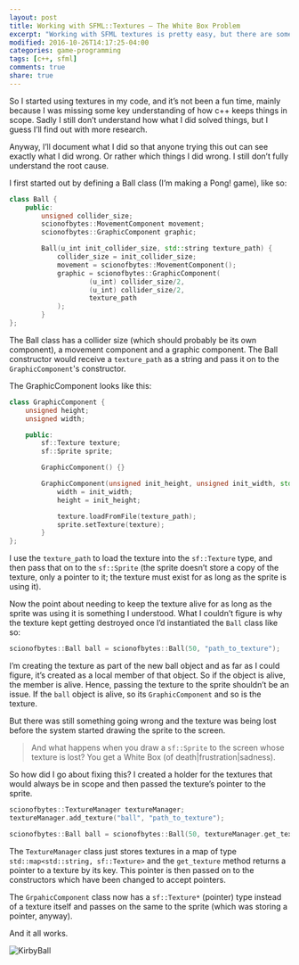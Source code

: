 ```yaml
---
layout: post
title: Working with SFML::Textures — The White Box Problem
excerpt: "Working with SFML textures is pretty easy, but there are some things you'll still have to watch out for."
modified: 2016-10-26T14:17:25-04:00
categories: game-programming
tags: [c++, sfml]
comments: true
share: true
---
```


So I started using textures in my code, and it’s not been a fun time, mainly because I was missing some key understanding of how c++ keeps things in scope. Sadly I still don’t understand how what I did solved things, but I guess I’ll find out with more research.

Anyway, I’ll document what I did so that anyone trying this out can see exactly what I did wrong. Or rather which things I did wrong. I still don’t fully understand the root cause.

I first started out by defining a Ball class (I’m making a Pong! game), like so:

```cpp
class Ball {
    public:
        unsigned collider_size;
        scionofbytes::MovementComponent movement;
        scionofbytes::GraphicComponent graphic;

        Ball(u_int init_collider_size, std::string texture_path) {
            collider_size = init_collider_size;
            movement = scionofbytes::MovementComponent();
            graphic = scionofbytes::GraphicComponent(
                    (u_int) collider_size/2,
                    (u_int) collider_size/2,
                    texture_path
            );
        }
};
```

The Ball class has a collider size (which should probably be its own component), a movement component and a graphic component. The Ball constructor would receive a `texture_path` as a string and pass it on to the `GraphicComponent`'s constructor.

The GraphicComponent looks like this:

```cpp
class GraphicComponent {
    unsigned height;
    unsigned width;

    public:
        sf::Texture texture;
        sf::Sprite sprite;

        GraphicComponent() {}

        GraphicComponent(unsigned init_height, unsigned init_width, std::string texture_path) {
            width = init_width;
            height = init_height;

            texture.loadFromFile(texture_path);
            sprite.setTexture(texture);
        }
};
```

I use the `texture_path` to load the texture into the `sf::Texture` type, and then pass that on to the `sf::Sprite` (the sprite doesn’t store a copy of the texture, only a pointer to it; the texture must exist for as long as the sprite is using it).

Now the point about needing to keep the texture alive for as long as the sprite was using it is something I understood. What I couldn’t figure is why the texture kept getting destroyed once I’d instantiated the `Ball` class like so:

```cpp
scionofbytes::Ball ball = scionofbytes::Ball(50, "path_to_texture");
```

I’m creating the texture as part of the new ball object and as far as I could figure, it’s created as a local member of that object. So if the object is alive, the member is alive. Hence, passing the texture to the sprite shouldn’t be an issue. If the `ball` object is alive, so its `GraphicComponent` and so is the texture.

But there was still something going wrong and the texture was being lost before the system started drawing the sprite to the screen.

> And what happens when you draw a `sf::Sprite` to the screen whose texture is lost? You get a White Box (of death|frustration|sadness).

So how did I go about fixing this? I created a holder for the textures that would always be in scope and then passed the texture’s pointer to the sprite.

```cpp
scionofbytes::TextureManager textureManager;
textureManager.add_texture("ball", "path_to_texture");

scionofbytes::Ball ball = scionofbytes::Ball(50, textureManager.get_texture("ball"));
```

The `TextureManager` class just stores textures in a map of type `std::map<std::string, sf::Texture>` and the `get_texture` method returns a pointer to a texture by its key. This pointer is then passed on to the constructors which have been changed to accept pointers.

The `GrpahicComponent` class now has a `sf::Texture*` (pointer) type instead of a texture itself and passes on the same to the sprite (which was storing a pointer, anyway).

And it all works.

![KirbyBall](http://i.imgur.com/kx5lejh)
